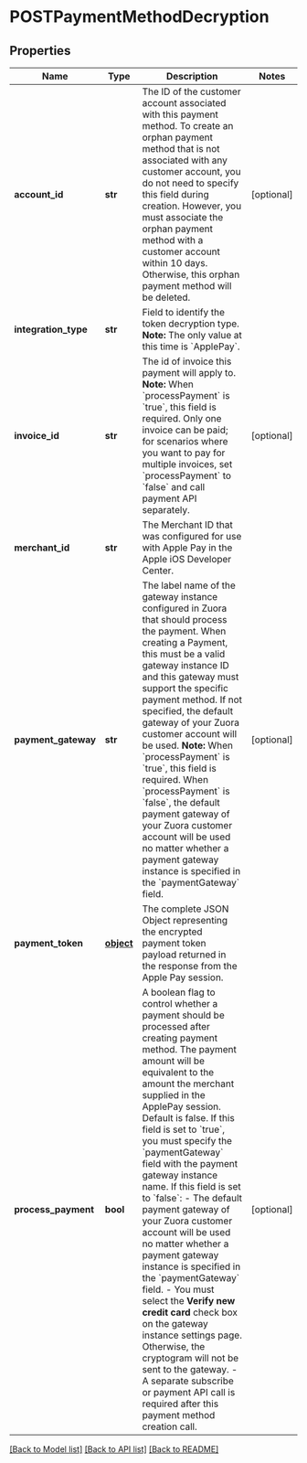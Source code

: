 # POSTPaymentMethodDecryption

## Properties
Name | Type | Description | Notes
------------ | ------------- | ------------- | -------------
**account_id** | **str** | The ID of the customer account associated with this payment method. To create an orphan payment method that is not associated with any customer account, you do not need to specify this field during creation. However, you must associate the orphan payment method with a customer account within 10 days. Otherwise, this orphan payment method will be deleted. | [optional] 
**integration_type** | **str** | Field to identify the token decryption type.  **Note:** The only value at this time is &#x60;ApplePay&#x60;.   | 
**invoice_id** | **str** | The id of invoice this payment will apply to.  **Note:** When &#x60;processPayment&#x60; is &#x60;true&#x60;, this field is required. Only one invoice can be paid; for scenarios where you want to pay for multiple invoices, set &#x60;processPayment&#x60; to &#x60;false&#x60; and call payment API separately.  | [optional] 
**merchant_id** | **str** | The Merchant ID that was configured for use with Apple Pay in the Apple iOS Developer Center.  | 
**payment_gateway** | **str** | The label name of the gateway instance configured in Zuora that should process the payment. When creating a Payment, this must be a valid gateway instance ID and this gateway must support the specific payment method. If not specified, the default gateway of your Zuora customer account will be used.  **Note:** When &#x60;processPayment&#x60; is &#x60;true&#x60;, this field is required. When &#x60;processPayment&#x60; is &#x60;false&#x60;, the default payment gateway of your Zuora customer account will be used no matter whether a payment gateway instance is specified in the &#x60;paymentGateway&#x60; field.  | [optional] 
**payment_token** | [**object**](.md) | The complete JSON Object representing the encrypted payment token payload returned in the response from the Apple Pay session.   | 
**process_payment** | **bool** | A boolean flag to control whether a payment should be processed after creating payment method. The payment amount will be equivalent to the amount the merchant supplied in the ApplePay session. Default is false.  If this field is set to &#x60;true&#x60;, you must specify the &#x60;paymentGateway&#x60; field with the payment gateway instance name.  If this field is set to &#x60;false&#x60;:   - The default payment gateway of your Zuora customer account will be used no matter whether a payment gateway instance is specified in the &#x60;paymentGateway&#x60; field.    - You must select the **Verify new credit card** check box on the gateway instance settings page. Otherwise, the cryptogram will not be sent to the gateway.   - A separate subscribe or payment API call is required after this payment method creation call.  | [optional] 

[[Back to Model list]](../README.md#documentation-for-models) [[Back to API list]](../README.md#documentation-for-api-endpoints) [[Back to README]](../README.md)


